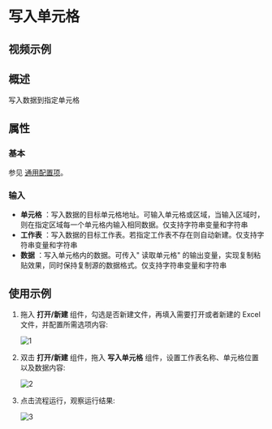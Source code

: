 # 写入单元格

## 视频示例

## 概述

写入数据到指定单元格

## 属性

### 基本

参见 [通用配置项](../Appendix/CommonConfigurationItems.md)。

### 输入

- **单元格** ：写入数据的目标单元格地址。可输入单元格或区域，当输入区域时，则在指定区域每一个单元格内输入相同数据。仅支持字符串变量和字符串
- **工作表** ：写入数据的目标工作表。若指定工作表不存在则自动新建。仅支持字符串变量和字符串
- **数据** ：写入单元格内的数据。可传入&quot; 读取单元格&quot; 的输出变量，实现复制粘贴效果，同时保持复制源的数据格式。仅支持字符串变量和字符串

## 使用示例

1. 拖入 **打开/新建** 组件，勾选是否新建文件，再填入需要打开或者新建的 Excel 文件，并配置所需选项内容:

    ![1](https://docimages.blob.core.chinacloudapi.cn/images/Activities/wps1.png)

2. 双击 **打开/新建** 组件，拖入 **写入单元格** 组件，设置工作表名称、单元格位置以及数据内容:

    ![2](https://docimages.blob.core.chinacloudapi.cn/images/Activities/wps44.png)

3. 点击流程运行，观察运行结果:

    ![3](https://docimages.blob.core.chinacloudapi.cn/images/Activities/wps45.png)
